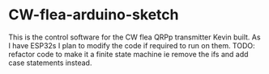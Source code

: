 # CW-flea-arduino-sketch
This is the control software for the CW flea QRPp transmitter Kevin built.
As I have ESP32s I plan to modify the code if required to run on them.
TODO: refactor code to make it a finite state machine ie remove the ifs and add case statements instead.
